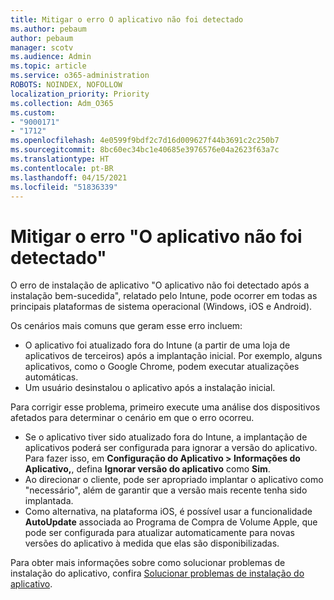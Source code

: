 ```yaml
---
title: Mitigar o erro O aplicativo não foi detectado
ms.author: pebaum
author: pebaum
manager: scotv
ms.audience: Admin
ms.topic: article
ms.service: o365-administration
ROBOTS: NOINDEX, NOFOLLOW
localization_priority: Priority
ms.collection: Adm_O365
ms.custom:
- "9000171"
- "1712"
ms.openlocfilehash: 4e0599f9bdf2c7d16d009627f44b3691c2c250b7
ms.sourcegitcommit: 8bc60ec34bc1e40685e3976576e04a2623f63a7c
ms.translationtype: HT
ms.contentlocale: pt-BR
ms.lasthandoff: 04/15/2021
ms.locfileid: "51836339"
---
```

# <a name="mitigate-the-application-was-not-detected-error"></a>Mitigar o erro "O aplicativo não foi detectado"

O erro de instalação de aplicativo "O aplicativo não foi detectado após a instalação bem-sucedida", relatado pelo Intune, pode ocorrer em todas as principais plataformas de sistema operacional (Windows, iOS e Android).

Os cenários mais comuns que geram esse erro incluem:

- O aplicativo foi atualizado fora do Intune (a partir de uma loja de aplicativos de terceiros) após a implantação inicial. Por exemplo, alguns aplicativos, como o Google Chrome, podem executar atualizações automáticas.
- Um usuário desinstalou o aplicativo após a instalação inicial.

Para corrigir esse problema, primeiro execute uma análise dos dispositivos afetados para determinar o cenário em que o erro ocorreu.

- Se o aplicativo tiver sido atualizado fora do Intune, a implantação de aplicativos poderá ser configurada para ignorar a versão do aplicativo. Para fazer isso, em **Configuração do Aplicativo > Informações do Aplicativo,**, defina **Ignorar versão do aplicativo** como **Sim**.
- Ao direcionar o cliente, pode ser apropriado implantar o aplicativo como "necessário", além de garantir que a versão mais recente tenha sido implantada.
- Como alternativa, na plataforma iOS, é possível usar a funcionalidade **AutoUpdate** associada ao Programa de Compra de Volume Apple, que pode ser configurada para atualizar automaticamente para novas versões do aplicativo à medida que elas são disponibilizadas.

Para obter mais informações sobre como solucionar problemas de instalação do aplicativo, confira [Solucionar problemas de instalação do aplicativo](https://docs.microsoft.com/intune/troubleshoot-app-install).
